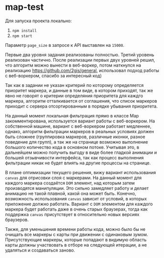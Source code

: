 # map-test

Для запуска проекта локально:
1. `npm install`
2. `npm start`

Параметр `page_size` в запросе к API выставлен на `15000`.

Первые два уровня задания реализованы полностью. Третий уровень реализован частично.
После реализации первых двух уровней решил, что алгоритм можно вынести в веб-воркер, потом
наткнулся на реализацию https://github.com/2gis/general, использовал подход работы с веб-воркером, 
спасибо за интересный код)

Так как в задании не указан критерий по которому определяется приоритет маркера, и данные в том виде, в котором приходят,
так же явно не говорят о критерии определяния приоритета для каждго маркера, алгоритм отталкивается от соглашения, 
что список маркеров приходит с сервера отсортированным в порядке убывания приоритета. 

На данный момент локальная фильтрация прямо в классе Map закомментирована, используется вариант работы с
веб-воркером. На собственной машине, вариант с веб-воркером работает медленнее, однако, алгоритм
фильтрации маркеров в реальных условиях должен быть сложнее (группировка маркеров, различные иконки, разное поведение для
групп), а так же на странице возможно выполнение большого количество кода в основном потоке. Учитывая это, в дальнейшем 
можно получить выгоду в виде более гладкой анимации и большей отзывчивости интерфейса, так как процесс выполнения 
фильтрации никак не будет влиять на другие процессы на странице.

В плане оптимизации текущего решения, вижу вариант использования `canvas` для отрисовки слоя с маркерами. На данный момент
для каждого маркера создаётся `DOM` элемент, над которым затем производятся манипуляции. Это сильно замедляет работу и 
делает анимацию не такой плавной, какой она может быть. Конечно, возможность использования `canvas` зависит от условий, 
в которых приложение должно работать. Вариант с `DOM` элементом для каждого маркера будет работать даже в очень старых 
браузерах, тогда как поддержка `canvas` присутствует в относительно новых версиях браузеров.

Также, для уменьшения времени работы кода, можно было бы не очищать все маркеры с карты при движении с одинаковым зумом.
Присутствующие маркеры, которые попадают в видимую область карты должны участвовать в отборе на следующей итерации, а не
удаляться и создаваться заново.
